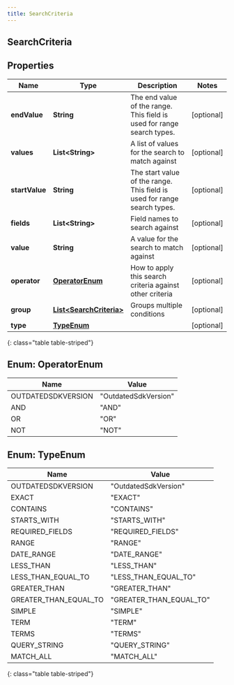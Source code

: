 ```yaml
---
title: SearchCriteria
---
```

## SearchCriteria


## Properties

| Name | Type | Description | Notes |
| ------------ | ------------- | ------------- | ------------- |
| **endValue** | **String** | The end value of the range. This field is used for range search types. |  [optional] |
| **values** | **List&lt;String&gt;** | A list of values for the search to match against |  [optional] |
| **startValue** | **String** | The start value of the range. This field is used for range search types. |  [optional] |
| **fields** | **List&lt;String&gt;** | Field names to search against |  [optional] |
| **value** | **String** | A value for the search to match against |  [optional] |
| **operator** | [**OperatorEnum**](#OperatorEnum) | How to apply this search criteria against other criteria |  [optional] |
| **group** | [**List&lt;SearchCriteria&gt;**](SearchCriteria.html) | Groups multiple conditions |  [optional] |
| **type** | [**TypeEnum**](#TypeEnum) |  |  [optional] |
{: class="table table-striped"}


<a name="OperatorEnum"></a>

## Enum: OperatorEnum

| Name | Value |
| ---- | ----- |
| OUTDATEDSDKVERSION | &quot;OutdatedSdkVersion&quot; |
| AND | &quot;AND&quot; |
| OR | &quot;OR&quot; |
| NOT | &quot;NOT&quot; |


<a name="TypeEnum"></a>

## Enum: TypeEnum

| Name | Value |
| ---- | ----- |
| OUTDATEDSDKVERSION | &quot;OutdatedSdkVersion&quot; |
| EXACT | &quot;EXACT&quot; |
| CONTAINS | &quot;CONTAINS&quot; |
| STARTS_WITH | &quot;STARTS_WITH&quot; |
| REQUIRED_FIELDS | &quot;REQUIRED_FIELDS&quot; |
| RANGE | &quot;RANGE&quot; |
| DATE_RANGE | &quot;DATE_RANGE&quot; |
| LESS_THAN | &quot;LESS_THAN&quot; |
| LESS_THAN_EQUAL_TO | &quot;LESS_THAN_EQUAL_TO&quot; |
| GREATER_THAN | &quot;GREATER_THAN&quot; |
| GREATER_THAN_EQUAL_TO | &quot;GREATER_THAN_EQUAL_TO&quot; |
| SIMPLE | &quot;SIMPLE&quot; |
| TERM | &quot;TERM&quot; |
| TERMS | &quot;TERMS&quot; |
| QUERY_STRING | &quot;QUERY_STRING&quot; |
| MATCH_ALL | &quot;MATCH_ALL&quot; |
{: class="table table-striped"}


